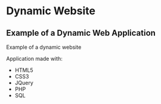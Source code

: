 # Dynamic Website

## Example of a Dynamic Web Application 

Example of a dynamic website

Application made with:
- HTML5
- CSS3
- JQuery
- PHP
- SQL
